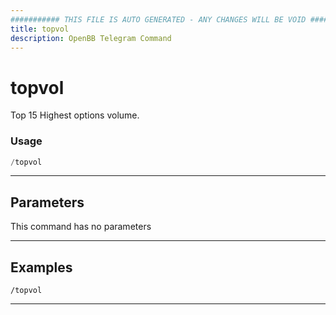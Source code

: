 ```yaml
---
########### THIS FILE IS AUTO GENERATED - ANY CHANGES WILL BE VOID ###########
title: topvol
description: OpenBB Telegram Command
---
```


# topvol

Top 15 Highest options volume.

### Usage

```python wordwrap
/topvol
```

---

## Parameters

This command has no parameters



---

## Examples

```
/topvol
```
---
